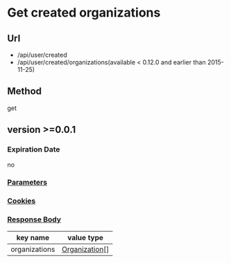 # Get created organizations

## Url

+ /api/user/created
+ /api/user/created/organizations(available < 0.12.0 and earlier than 2015-11-25)

## Method

get

## version >=0.0.1

### Expiration Date

no

### [Parameters](./Parameters.html)

### [Cookies](./Cookies.html)

### [Response Body](./Response.html)

key name | value type
--- | ---
organizations | [Organization](./Organization.html)[]
